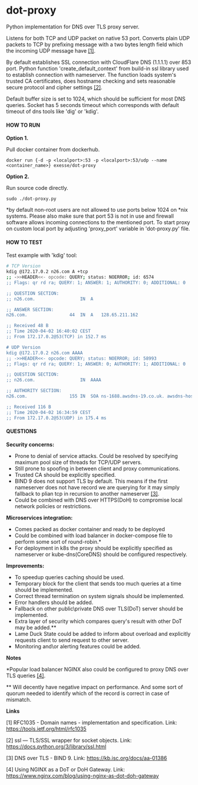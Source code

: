# dot-proxy
Python implementation for DNS over TLS proxy server.

Listens for both TCP and UDP packet on native 53 port. Converts plain UDP packets to TCP by prefixing message with a 
two bytes length field which the incoming UDP message have [[1]](#1).

By default establishes SSL connection with CloudFlare DNS (1.1.1.1) over 853 port. Python function 
'create_default_context' from build-in ssl library used to establish connection with nameserver. 
The function loads system's trusted CA certificates, does hostname checking and sets reasonable secure 
protocol and cipher settings [[2]](#2).

Default buffer size is set to 1024, which should be sufficient for most DNS queries.
Socket has 5 seconds timeout which corresponds with default timeout of dns tools like 'dig' or 'kdig'. 

#### HOW TO RUN

**Option 1.**

Pull docker container from dockerhub.

`docker run {-d -p <localport>:53 -p <localport>:53/udp --name <container_name>} exesse/dot-proxy`

**Option 2.**

Run source code directly.

`sudo ./dot-proxy.py`

*by default non-root users are not allowed to use ports below 1024 on *nix systems. Please also make sure that port 53 
is not in use and firewall software allows incoming connections to the mentioned port. To start proxy on custom local 
port by adjusting 'proxy_port' variable in 'dot-proxy.py' file.   

#### HOW TO TEST

Test example with 'kdig' tool:

````bash
# TCP Version
kdig @172.17.0.2 n26.com A +tcp
;; ->>HEADER<<- opcode: QUERY; status: NOERROR; id: 6574
;; Flags: qr rd ra; QUERY: 1; ANSWER: 1; AUTHORITY: 0; ADDITIONAL: 0

;; QUESTION SECTION:
;; n26.com.            		IN	A

;; ANSWER SECTION:
n26.com.            	44	IN	A	128.65.211.162

;; Received 48 B
;; Time 2020-04-02 16:40:02 CEST
;; From 172.17.0.2@53(TCP) in 152.7 ms

# UDP Version 
kdig @172.17.0.2 n26.com AAAA
;; ->>HEADER<<- opcode: QUERY; status: NOERROR; id: 58993
;; Flags: qr rd ra; QUERY: 1; ANSWER: 0; AUTHORITY: 1; ADDITIONAL: 0

;; QUESTION SECTION:
;; n26.com.            		IN	AAAA

;; AUTHORITY SECTION:
n26.com.            	155	IN	SOA	ns-1688.awsdns-19.co.uk. awsdns-hostmaster.amazon.com. 1 7200 900 1209600 86400

;; Received 116 B
;; Time 2020-04-02 16:34:59 CEST
;; From 172.17.0.2@53(UDP) in 175.4 ms
````

#### QUESTIONS

**Security concerns:**

* Prone to denial of service attacks. Could be resolved by specifying maximum pool size of threads for TCP/UDP servers.
* Still prone to spoofing in between client and proxy communications.
* Trusted CA should be explicitly specified.
* BIND 9 does not support TLS by default. This means if the first nameserver does not have record we are querying for 
it may simply fallback to plian tcp in recursion to another nameserver [[3]](#3). 
* Could be combined with DNS over HTTPS(DoH) to compromise local network policies or restrictions.


**Microservices integration:**
* Comes packed as docker container and ready to be deployed
* Could be combined with load balancer in docker-compose file to perform some sort of round-robin.* 
* For deployment in k8s the proxy should be explicitly specified as nameserver or kube-dns(CoreDNS) should be configured 
respectively.   


**Improvements:**
* To speedup queries caching should be used.
* Temporary block for the client that sends too much queries at a time should be implemented.
* Correct thread termination on system signals should be implemented.
* Error handlers should be added. 
* Fallback on other public\private DNS over TLS(DoT) server should be implemented.
* Extra layer of security which compares query's result with other DoT may be added.**
* Lame Duck State could be added to inform about overload and explicitly requests client to send request to other server.
* Monitoring and\or alerting features could be added.

**Notes**

\*Popular load balancer NGINX also could be configured to proxy DNS over TLS queries [[4]](#4).

** Will decently have negative impact on performance. And some sort of quorum needed to identify which of the record is 
correct in case of mismatch.  

**Links**

<a id="1">[1]</a> 
RFC1035 - Domain names - implementation and specification.
Link: 
https://tools.ietf.org/html/rfc1035

<a id="1">[2]</a>
ssl — TLS/SSL wrapper for socket objects. 
Link: 
https://docs.python.org/3/library/ssl.html

<a id="1">[3]</a>
DNS over TLS - BIND 9.
Link: 
https://kb.isc.org/docs/aa-01386

<a id="1">[4]</a>
Using NGINX as a DoT or DoH Gateway.
Link:
https://www.nginx.com/blog/using-nginx-as-dot-doh-gateway
